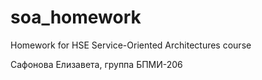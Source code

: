 # soa_homework
Homework for HSE Service-Oriented Architectures course

Сафонова Елизавета, группа БПМИ-206
